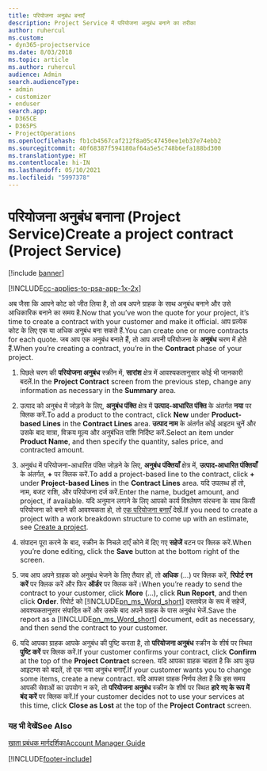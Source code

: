 ```yaml
---
title: परियोजना अनुबंध बनाएँ
description: Project Service में परियोजना अनुबंध बनाने का तरीका
author: ruhercul
ms.custom:
- dyn365-projectservice
ms.date: 8/03/2018
ms.topic: article
ms.author: ruhercul
audience: Admin
search.audienceType:
- admin
- customizer
- enduser
search.app:
- D365CE
- D365PS
- ProjectOperations
ms.openlocfilehash: fb1cb4567caf212f8a05c47450ee1eb37e74ebb2
ms.sourcegitcommit: 40f68387f594180af64a5e5c748b6efa188bd300
ms.translationtype: HT
ms.contentlocale: hi-IN
ms.lasthandoff: 05/10/2021
ms.locfileid: "5997378"
---
```

# <a name="create-a-project-contract-project-service"></a><span data-ttu-id="729d1-103">परियोजना अनुबंध बनाना (Project Service)</span><span class="sxs-lookup"><span data-stu-id="729d1-103">Create a project contract (Project Service)</span></span>

[!include [banner](../includes/psa-now-project-operations.md)]

[!INCLUDE[cc-applies-to-psa-app-1x-2x](../includes/cc-applies-to-psa-app-1x-2x.md)]

<span data-ttu-id="729d1-104">अब जैसा कि आपने कोट को जीत लिया है, तो अब अपने ग्राहक के साथ अनुबंध बनाने और उसे आधिकारिक बनाने का समय है.</span><span class="sxs-lookup"><span data-stu-id="729d1-104">Now that you’ve won the quote for your project, it’s time to create a contract with your customer and make it official.</span></span> <span data-ttu-id="729d1-105">आप प्रत्येक कोट के लिए एक या अधिक अनुबंध बना सकते हैं.</span><span class="sxs-lookup"><span data-stu-id="729d1-105">You can create one or more contracts for each quote.</span></span> <span data-ttu-id="729d1-106">जब आप एक अनुबंध बनाते हैं, तो आप अपनी परियोजना के **अनुबंध** चरण में होते हैं.</span><span class="sxs-lookup"><span data-stu-id="729d1-106">When you’re creating a contract, you’re in the **Contract** phase of your project.</span></span>  
  
1. <span data-ttu-id="729d1-107">पिछले चरण की **परियोजना अनुबंध** स्क्रीन में, **सारांश** क्षेत्र में आवश्यकतानुसार कोई भी जानकारी बदलें.</span><span class="sxs-lookup"><span data-stu-id="729d1-107">In the **Project Contract** screen from the previous step, change any information as necessary in the **Summary** area.</span></span>  
  
2. <span data-ttu-id="729d1-108">उत्पाद को अनुबंध में जोड़ने के लिए, **अनुबंध पंक्ति** क्षेत्र में **उत्पाद-आधारित पंक्ति** के अंतर्गत **नया** पर क्लिक करें.</span><span class="sxs-lookup"><span data-stu-id="729d1-108">To add a product to the contract, click **New** under **Product-based Lines** in the **Contract Lines** area.</span></span> <span data-ttu-id="729d1-109">**उत्पाद नाम** के अंतर्गत कोई आइटम चुनें और उसके बाद मात्रा, विक्रय मूल्य और अनुबंधित राशि निर्दिष्ट करें.</span><span class="sxs-lookup"><span data-stu-id="729d1-109">Select an item under **Product Name**, and then specify the quantity, sales price, and contracted amount.</span></span>  
  
3. <span data-ttu-id="729d1-110">अनुबंध में परियोजना-आधारित पंक्ति जोड़ने के लिए, **अनुबंध पंक्तियाँ** क्षेत्र में, **उत्पाद-आधारित पंक्तियाँ** के अंतर्गत, **+** पर क्लिक करें.</span><span class="sxs-lookup"><span data-stu-id="729d1-110">To add a project-based line to the contract, click **+** under **Project-based Lines** in the **Contract Lines** area.</span></span> <span data-ttu-id="729d1-111">यदि उपलब्ध हों तो, नाम, बजट राशि, और परियोजना दर्ज करें.</span><span class="sxs-lookup"><span data-stu-id="729d1-111">Enter the name, budget amount, and project, if available.</span></span> <span data-ttu-id="729d1-112">यदि अनुमान लगाने के लिए आपको कार्य विश्लेषण संरचना के साथ किसी परियोजना को बनाने की आवश्यकता हो, तो [एक परियोजना बनाएँ](../psa/create-project.md) देखें.</span><span class="sxs-lookup"><span data-stu-id="729d1-112">If you need to create a project with a work breakdown structure to come up with an estimate, see [Create a project](../psa/create-project.md).</span></span>  
  
4. <span data-ttu-id="729d1-113">संपादन पूरा करने के बाद, स्‍क्रीन के निचले दाएँ कोने में दिए गए **सहेजें** बटन पर क्लिक करें.</span><span class="sxs-lookup"><span data-stu-id="729d1-113">When you’re done editing, click the **Save** button at the bottom right of the screen.</span></span>  
  
5. <span data-ttu-id="729d1-114">जब आप अपने ग्राहक को अनुबंध भेजने के लिए तैयार हों, तो **अधिक** (…) पर क्लिक करें, **रिपोर्ट रन करें** पर क्लिक करें और फिर **ऑर्डर** पर क्लिक करें।</span><span class="sxs-lookup"><span data-stu-id="729d1-114">When you’re ready to send the contract to your customer, click **More** (…), click **Run Report**, and then click **Order**.</span></span> <span data-ttu-id="729d1-115">रिपोर्ट को [!INCLUDE[pn_ms_Word_short](../includes/pn-ms-word-short.md)] दस्तावेज़ के रूप में सहेजें, आवश्यकतानुसार संपादित करें और उसके बाद अपने ग्राहक के पास अनुबंध भेजें.</span><span class="sxs-lookup"><span data-stu-id="729d1-115">Save the report as a [!INCLUDE[pn_ms_Word_short](../includes/pn-ms-word-short.md)] document, edit as necessary, and then send the contract to your customer.</span></span>  
  
6. <span data-ttu-id="729d1-116">यदि आपका ग्राहक आपके अनुबंध की पुष्टि करता है, तो **परियोजना अनुबंध** स्क्रीन के शीर्ष पर स्थित **पुष्टि करें** पर क्लिक करें.</span><span class="sxs-lookup"><span data-stu-id="729d1-116">If your customer confirms your contract, click **Confirm** at the top of the **Project Contract** screen.</span></span> <span data-ttu-id="729d1-117">यदि आपका ग्राहक चाहता है कि आप कुछ आइटम्स को बदलें, तो एक नया अनुबंध बनाएँ.</span><span class="sxs-lookup"><span data-stu-id="729d1-117">If your customer wants you to change some items, create a new contract.</span></span> <span data-ttu-id="729d1-118">यदि आपका ग्राहक निर्णय लेता है कि इस समय आपकी सेवाओं का उपयोग न करे, तो **परियोजना अनुबंध** स्क्रीन के शीर्ष पर स्थित **हारे गए के रूप में बंद करें** पर क्लिक करें.</span><span class="sxs-lookup"><span data-stu-id="729d1-118">If your customer decides not to use your services at this time, click **Close as Lost** at the top of the **Project Contract** screen.</span></span>  
  
### <a name="see-also"></a><span data-ttu-id="729d1-119">यह भी देखें</span><span class="sxs-lookup"><span data-stu-id="729d1-119">See Also</span></span>  
 [<span data-ttu-id="729d1-120">खाता प्रबंधक मार्गदर्शिका</span><span class="sxs-lookup"><span data-stu-id="729d1-120">Account Manager Guide</span></span>](../psa/account-manager-guide.md)


[!INCLUDE[footer-include](../includes/footer-banner.md)]